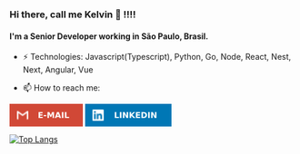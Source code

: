 ### Hi there, call me Kelvin 👋 !!!!

#### I'm a Senior Developer working in São Paulo, Brasil.

- ⚡ Technologies: Javascript(Typescript), Python, Go, Node, React, Nest, Next, Angular, Vue

- 📫 How to reach me:

[<img src="https://raw.githubusercontent.com/kfurfles/kfurfles/main/assets/email.svg" height="40em" align="center" alt="Send me an email" title="Send me an email"/>](mailto:kelvinsilva.ksv@gmail.com) [<img src="https://raw.githubusercontent.com/kfurfles/kfurfles/main/assets/linkedin.svg" height="40em" align="center" alt="Kelvin linkedin profile" title="Kelvin linkedin profile"/>](https://www.linkedin.com/in/kelvin-silva-650045a9/)

[![Top Langs](https://github-readme-stats.vercel.app/api/top-langs/?username=kfurfles)](https://github.com/kfurfles/github-readme-stats)
